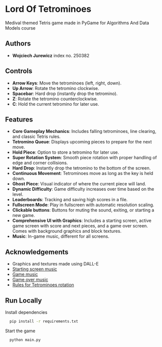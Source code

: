 
# Lord Of Tetrominoes 

Medival themed Tetris game made in PyGame for Algorithms And Data Models course


## Authors

- **Wojciech Jurewicz** index no. 250382

## Controls

- **Arrow Keys**: Move the tetrominoes (left, right, down).
- **Up Arrow**: Rotate the tetromino clockwise.
- **Spacebar**: Hard drop (instantly drop the tetromino).
- **Z**: Rotate the tetromino counterclockwise.
- **C**: Hold the current tetromino for later use.


## Features

- **Core Gameplay Mechanics**: Includes falling tetrominoes, line clearing, and classic Tetris rules.
- **Tetromino Queue**: Displays upcoming pieces to prepare for the next move.
- **Hold Piece**: Option to store a tetromino for later use.
- **Super Rotation System**: Smooth piece rotation with proper handling of edge and corner collisions.
- **Hard Drop**: Instantly drop the tetromino to the bottom of the screen.
- **Continuous Movement**: Tetrominoes move as long as the key is held down.
- **Ghost Piece**: Visual indicator of where the current piece will land.
- **Dynamic Difficulty**: Game difficulty increases over time based on the level.
- **Leaderboards**: Tracking and saving high scores in a file.
- **Fullscreen Mode**: Play in fullscreen with automatic resolution scaling.
- **Clickable buttons**: Buttons for muting the sound, exiting, or starting a new game.
- **Comprehensive UI with Graphics**: Includes a starting screen, active game screen with score and next pieces, and a game over screen. Comes with background graphics and block textures.
- **Music**: In-game music, different for all screens.
## Acknowledgements

 - Graphics and textures made using DALL-E
- [Starting screen music](https://www.youtube.com/watch?v=dYootbp7pDs)
- [Game music](https://www.youtube.com/watch?v=YmcdaiwGGXs)
- [Game over music](https://youtu.be/jJSa1D-Inw0?si=3jE6obUtAo_Kx8Dt)
- [Rules for Tetrominoes rotation](https://harddrop.com/wiki/SRS)
## Run Locally

Install dependencies

```bash
  pip install -r requirements.txt
```

Start the game

```bash
  python main.py
```

